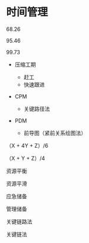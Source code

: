 # 时间管理

68.26

95.46

99.73



+ 压缩工期
  + 赶工
  + 快速跟进



+ CPM
  + 关键路径法
+ PDM
  + 前导图（紧前关系绘图法）



（X + 4Y + Z）/6

（X + Y + Z）/4



资源平衡

资源平滑



应急储备

管理储备



关键链路法

关键链法




